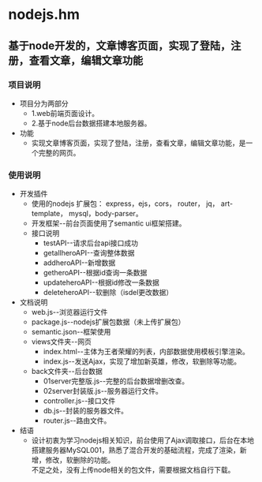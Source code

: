 # nodejs.hm
## 基于node开发的，文章博客页面，实现了登陆，注册，查看文章，编辑文章功能
### 项目说明
* 项目分为两部分
    * 1.web前端页面设计。
    * 2.基于node后台数据搭建本地服务器。
* 功能
    * 实现文章博客页面，实现了登陆，注册，查看文章，编辑文章功能，是一个完整的网页。
### 使用说明
* 开发插件
    * 使用的nodejs 扩展包： express，ejs，cors， router， jq， art-template， mysql，body-parser。
    * 开发框架--前台页面使用了semantic ui框架搭建。
    * 接口说明
        * testAPI--请求后台api接口成功
        * getallheroAPI--查询整体数据
        * addheroAPI--新增数据
        * getheroAPI--根据id查询一条数据
        * updateheroAPI--根据id修改一条数据
        * deleteheroAPI--软删除（isdel更改数据）
* 文档说明
    * web.js--浏览器运行文件
    * package.js--nodejs扩展包数据（未上传扩展包）
    * semantic.json--框架使用
    * views文件夹--网页
        * index.html--主体为王者荣耀的列表，内部数据使用模板引擎渲染。
        * index.js--发送Ajax，实现了增加新英雄，修改，软删除等功能。
    * back文件夹--后台数据
        * 01server完整版.js--完整的后台数据增删改查。
        * 02server封装版.js--服务器运行文件。
        * controller.js--接口文件
        * db.js--封装的服务器文件。
        * router.js--路由文件。
* 结语
    * 设计初衷为学习nodejs相关知识，前台使用了Ajax调取接口，后台在本地搭建服务器MySQL001，熟悉了混合开发的基础流程，完成了渲染，新增，修改，软删除的功能。<br>
    不足之处，没有上传node相关的包文件，需要根据文档自行下载。


